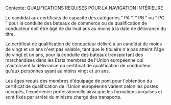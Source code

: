 Contexte: QUALIFICATIONS REQUISES POUR LA NAVIGATION INTÉRIEURE

Le candidat aux certificats de capacité des catégories “ PA ”, “ PB ” ou “ PC ” pour la conduite des bateaux de commerce ou de qualification de conducteur doit être âgé de dix-huit ans au moins à la date de délivrance du titre.

Le certificat de qualification de conducteur délivré à un candidat de moins de vingt et un ans n'est pas valable, tant que le titulaire n'a pas atteint l'âge de vingt et un ans, pour la conduite des bateaux transportant des marchandises dans les Etats membres de l'Union européenne qui n'autorisent la délivrance du certificat de qualification de conducteur qu'aux personnes ayant au moins vingt et un ans.

Les âges requis des membres d'équipage de pont pour l'obtention du certificat de qualification de l'Union européenne varient selon les postes occupés, l'expérience professionnelle ainsi que les formations acquises et sont fixés par arrêté du ministre chargé des transports.
